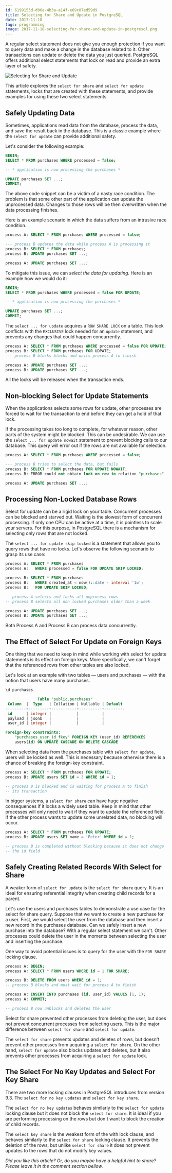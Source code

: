 ```yaml
---
id: 6199153d-d06e-4b3a-a14f-e69c87ed59d9
title: Selecting for Share and Update in PostgreSQL
date: 2017-11-18
tags: programming
image: 2017-11-18-selecting-for-share-and-update-in-postgresql.png
---
```



A regular select statement does not give you enough protection if you want to
query data and make a change in the database related to it. Other transactions
can update or delete the data you just queried. PostgreSQL offers additional
select statements that lock on read and provide an extra layer of safety.

![Selecting for Share and Update](images/2017-11-18-selecting-for-share-and-update-in-postgresql.png)

This article explores the `select for share` and `select for update` statements,
locks that are created with these statements, and provide examples for using
these two select statements.

## Safely Updating Data

Sometimes, applications read data from the database, process the data, and save
the result back in the database. This is a classic example where the
`select for update` can provide additional safety.

Let's consider the following example:

``` sql
BEGIN;
SELECT * FROM purchases WHERE processed = false;

-- * application is now processing the purchases *

UPDATE purchases SET ...;
COMMIT;
```

The above code snippet can be a victim of a nasty race condition. The problem is
that some other part of the application can update the unprocessed data. Changes
to those rows will be then overwritten when the data processing finishes.

Here is an example scenario in which the data suffers from an intrusive race
condition.

``` sql
process A: SELECT * FROM purchases WHERE processed = false;

--- process B updates the data while process A is processing it
process B: SELECT * FROM purchases;
process B: UPDATE purchases SET ...;

process A: UPDATE purchases SET ...;
```

To mitigate this issue, we can _select the data for updating_. Here is an
example how we would do it:

``` sql
BEGIN;
SELECT * FROM purchases WHERE processed = false FOR UPDATE;

-- * application is now processing the purchases *

UPDATE purchases SET ...;
COMMIT;
```

The `select ... for update` acquires a `ROW SHARE LOCK` on a table. This lock
conflicts with the `EXCLUSIVE` lock needed for an `update` statement, and
prevents any changes that could happen concurrently.

``` sql
process A: SELECT * FROM purchases WHERE processed = false FOR UPDATE;
process B: SELECT * FROM purchases FOR UDPATE;
--- process B blocks blocks and waits process A to finish

process A: UPDATE purchases SET ...;
process B: UPDATE purchases SET ...;
```

All the locks will be released when the transaction ends.

## Non-blocking Select for Update Statements

When the applications selects some rows for update, other processes are forced
to wait for the transaction to end before they can get a hold of that lock.

If the processing takes too long to complete, for whatever reason, other parts
of the system might be blocked. This can be undesirable. We can use the
`select ... for update nowait` statement to prevent blocking calls to our
database. This query will error out if the rows are not available for selection.

``` sql
process A: SELECT * FROM purchases WHERE processed = false;

--- process B tries to select the data, but fails
process B: SELECT * FROM purchases FOR UPDATE NOWAIT;
process B: ERROR could not obtain lock on row in relation "purchases"

process A: UPDATE purchases SET ...;
```

## Processing Non-Locked Database Rows

Select for update can be a rigid lock on your table. Concurrent processes can be
blocked and starved out. Waiting is the slowest form of concurrent processing.
If only one CPU can be active at a time, it is pointless to scale your servers.
For this purpose, in PostgreSQL there is a mechanism for selecting only rows
that are not locked.

The `select ... for update skip locked` is a statement that allows you to query
rows that have no locks. Let's observe the following scenario to grasp its use
case:

``` sql
process A: SELECT * FROM purchases
process A:   WHERE processed = false FOR UPDATE SKIP LOCKED;

process B: SELECT * FROM purchases
process B:   WHERE created_at < now()::date - interval '1w';
process B:   FOR UPDATE SKIP LOCKED;

-- process A selects and locks all unprocess rows
-- process B selects all non locked purchases older than a week

process A: UPDATE purchases SET ...;
process B: UPDATE purchases SET ...;
```

Both Process A and Process B can process data concurrently.

## The Effect of Select For Update on Foreign Keys

One thing that we need to keep in mind while working with select for update
statements is its effect on foreign keys. More specifically, we can't forget
that the referenced rows from other tables are also locked.

Let's look at an example with two tables — users and purchases — with the notion
that users have many purchases.

``` sql
\d purchases

              Table "public.purchases"
 Column  |  Type   | Collation | Nullable | Default
---------+---------+-----------+----------+---------
 id      | integer |           |          |
 payload | jsonb   |           |          |
 user_id | integer |           |          |

Foreign-key constraints:
    "purchases_user_id_fkey" FOREIGN KEY (user_id) REFERENCES
    users(id) ON UPDATE CASCADE ON DELETE CASCADE
```

When selecting data from the purchases table with `select for update`, users
will be locked as well. This is necessary because otherwise there is a chance of
breaking the foreign-key constraint.

``` sql
process A: SELECT * FROM purchases FOR UPDATE;
process B: UPDATE users SET id = 3 WHERE id = 1;

-- process B is blocked and is waiting for process A to finish
-- its transaction
```

In bigger systems, a `select for share` can have huge negative consequences if
it locks a widely used table. Keep in mind that other processes will only need
to wait if they want to update the referenced field. If the other process wants
to update some unrelated data, no blocking will occur.

``` sql
process A: SELECT * FROM purchases FOR UPDATE;
process B: UPDATE users SET name = 'Peter' WHERE id = 1;

-- process B is completed without blocking because it does not change
-- the id field
```

## Safely Creating Related Records With Select for Share

A weaker form of `select for update` is the `select for share` query. It is
an ideal for ensuring referential integrity when creating child records for a
parent.

Let's use the users and purchases tables to demonstrate a use case for the
select for share query. Suppose that we want to create a new purchase for a
user. First, we would select the user from the database and then insert a new
record in the purchases database. Can we safely insert a new purchase into the
database? With a regular select statement we can't. Other processes could delete
the user in the moments between selecting the user and inserting the purchase.

One way to avoid potential issues is to query for the user with the `FOR SHARE`
locking clause.

``` sql
process A: BEGIN;
process A: SELECT * FROM users WHERE id = 1 FOR SHARE;

process B: DELETE FROM users WHERE id = 1;
-- process B blocks and must wait for process A to finish

process A: INSERT INTO purchases (id, user_id) VALUES (1, 1);
process A: COMMIT;

-- process B now unblocks and deletes the user
```

Select for share prevented other processes from deleting the user, but does not
prevent concurrent processes from selecting users. This is the major difference
between `select for share` and `select for update`.

The `select for share` prevents updates and deletes of rows, but doesn't prevent
other processes from acquiring a `select for share`. On the other hand,
`select for update` also blocks updates and deletes, but it also prevents other
processes from acquiring a `select for update` lock.

## The Select For No Key Updates and Select For Key Share

There are two more locking clauses in PostgreSQL introduces from version 9.3.
The `select for no key updates` and `select for key share`.

The `select for no key updates` behaves similarly to the `select for update`
locking clause but it does not block the `select for share`. It is ideal if you
are performing processing on the rows but don't want to block the creation of
child records.

The `select key share` is the weakest form of the with lock clause, and behaves
similarly to the `select for share` locking clause. It prevents the deletion of
the rows, but unlike `select for share` it does not prevent updates to the rows
that do not modify key values.

_Did you like this article? Or, do you maybe have a helpful hint to share? Please
leave it in the comment section bellow._
